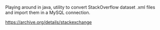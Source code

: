 Playing around in java, utility to convert StackOverflow dataset .xml files and import them in a MySQL connection. 

https://archive.org/details/stackexchange